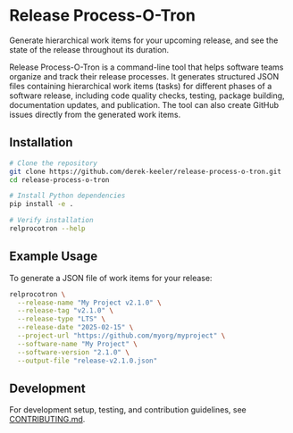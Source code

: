 # Release Process-O-Tron

Generate hierarchical work items for your upcoming release, and see the state of the release throughout its duration.

Release Process-O-Tron is a command-line tool that helps software teams organize and track their release processes. It generates structured JSON files containing hierarchical work items (tasks) for different phases of a software release, including code quality checks, testing, package building, documentation updates, and publication. The tool can also create GitHub issues directly from the generated work items.

## Installation

```bash
# Clone the repository
git clone https://github.com/derek-keeler/release-process-o-tron.git
cd release-process-o-tron

# Install Python dependencies
pip install -e .

# Verify installation
relprocotron --help
```

## Example Usage

To generate a JSON file of work items for your release:

```bash
relprocotron \
  --release-name "My Project v2.1.0" \
  --release-tag "v2.1.0" \
  --release-type "LTS" \
  --release-date "2025-02-15" \
  --project-url "https://github.com/myorg/myproject" \
  --software-name "My Project" \
  --software-version "2.1.0" \
  --output-file "release-v2.1.0.json"
```

## Development

For development setup, testing, and contribution guidelines, see [CONTRIBUTING.md](CONTRIBUTING.md).
